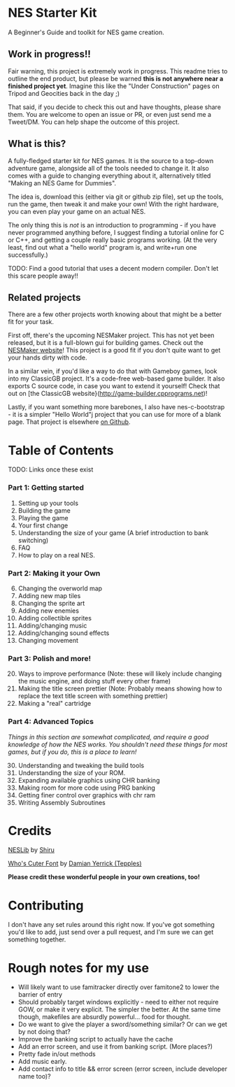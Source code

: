 # NES Starter Kit
 A Beginner's Guide and toolkit for NES game creation.

## **Work in progress!!** 

Fair warning, this project is extremely work in progress. This readme tries to outline the end product, but please be
warned **this is not anywhere near a finished project yet**. Imagine this like the "Under Construction" pages on
Tripod and Geocities back in the day ;)

That said, if you decide to check this out and have thoughts, please share them. You are welcome to open an issue or PR, 
or even just send me a Tweet/DM. You can help shape the outcome of this project.

## What is this?

A fully-fledged starter kit for NES games. It is the source to a top-down adventure game, alongside all of the tools
needed to change it. It also comes with a guide to changing everything about it, alternatively titled
"Making an NES Game for Dummies".

The idea is, download this (either via git or github zip file), set up the tools, run the game, then tweak it and make
your own! With the right hardware, you can even play your game on an actual NES.

The only thing this is *not* is an introduction to programming - if you have never programmed anything before, I
suggest finding a tutorial online for C or C++, and getting a couple really basic programs working. (At the
very least, find out what a "hello world" program is, and write+run one successfully.) 

TODO: Find a good tutorial that uses a decent modern compiler. Don't let this scare people away!!


## Related projects

There are a few other projects worth knowing about that might be a better fit for your task.

First off, there's the upcoming NESMaker project. This has not yet been released, but it is a full-blown
gui for building games. Check out the [NESMaker website](http://www.thenew8bitheroes.com/)! This project is 
a good fit if you don't quite want to get your hands dirty with code.

In a similar vein, if you'd like a way to do that with Gameboy games, look into my ClassicGB project. It's a 
code-free web-based game builder. It also exports C source code, in case you want to extend it yourself! Check
that out on [the ClassicGB website}(http://game-builder.cpprograms.net)!

Lastly, if you want something more barebones, I also have nes-c-bootstrap - it is a simpler "Hello World"j
project that you can use for more of a blank page. That project is elsewhere 
[on Github](https://github.com/cppchriscpp/nes-c-boilerplate).

# Table of Contents

TODO: Links once these exist

### Part 1: Getting started

1. Setting up your tools
2. Building the game
2. Playing the game
3. Your first change
4. Understanding the size of your game (A brief introduction to bank switching)
5. FAQ
6. How to play on a real NES.

### Part 2: Making it your Own

6. Changing the overworld map
6. Adding new map tiles
7. Changing the sprite art
8. Adding new enemies
9. Adding collectible sprites
10. Adding/changing music
11. Adding/changing sound effects
15. Changing movement


### Part 3: Polish and more!

20. Ways to improve performance 
    (Note: these will likely include changing the music engine, and doing stuff every other frame)
21. Making the title screen prettier
    (Note: Probably means showing how to replace the text title screen with something prettier)
22. Making a "real" cartridge

### Part 4: Advanced Topics

_Things in this section are somewhat complicated, and require a good knowledge of how the NES works. You shouldn't
need these things for most games, but if you do, this is a place to learn!_

30. Understanding and tweaking the build tools
31. Understanding the size of your ROM.
32. Expanding available graphics using CHR banking
33. Making room for more code using PRG banking
34. Getting finer control over graphics with chr ram
35. Writing Assembly Subroutines

# Credits

[NESLib](https://shiru.untergrund.net/software.shtml) by [Shiru](http://shiru.untergrund.net/)

[Who's Cuter Font](https://forums.nesdev.com/viewtopic.php?f=21&t=10284&start=0) by [Damian Yerrick (Tepples)](http://pineight.com)

**Please credit these wonderful people in your own creations, too!**

# Contributing

I don't have any set rules around this right now. If you've got something you'd like to add, just send over a pull 
request, and I'm sure we can get something together.


# Rough notes for my use
- Will likely want to use famitracker directly over famitone2 to lower the barrier of entry
- Should probably target windows explicitly - need to either not require GOW, or make it very explicit. The simpler the 
  better. At the same time though, makefiles are absurdly powerful... food for thought.
- Do we want to give the player a sword/something similar? Or can we get by not doing that?
- Improve the banking script to actually have the cache
- Add an error screen, and use it from banking script. (More places?)
- Pretty fade in/out methods
- Add music early.
- Add contact info to title && error screen (error screen, include developer name too)?